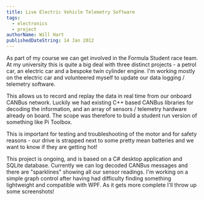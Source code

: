 ```yaml
---
title: Live Electric Vehicle Telemetry Software
tags:
  - electronics
  - project
authorName: Will Hart
publishedDateString: 14 Jan 2012
---
```


As part of my course we can get involved in the Formula Student race team. At my
university this is quite a big deal with three distinct projects - a petrol car,
an electric car and a bespoke twin cylinder engine. I'm working mostly on the
electric car and volunteered myself to update our data logging / telemetry
software.

This allows us to record and replay the data in real time from our onboard
CANBus network. Luckily we had existing C++ based CANBus libraries for decoding
the information, and an array of sensors / telemetry hardware already on board.
The scope was therefore to build a student run version of something like Pi
Toolbox.

This is important for testing and troubleshooting of the motor and for safety
reasons - our drive is strapped next to some pretty mean batteries and we want
to know if they are getting hot!

This project is ongoing, and is based on a C# desktop application and SQLite
database. Currently we can log decoded CANBus messages and there are
"sparklines" showing all our sensor readings. I'm working on a simple graph
control after having had difficulty finding something lightweight and compatible
with WPF. As it gets more complete I'll throw up some screenshots!